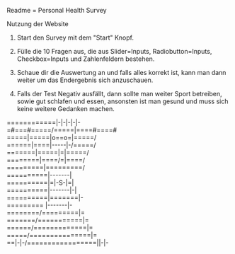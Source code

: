 Readme = Personal Health Survey

Nutzung der Website

1. Start den Survey mit dem "Start" Knopf.

2. Fülle die 10 Fragen aus, die aus Slider=Inputs, Radiobutton=Inputs, Checkbox=Inputs und Zahlenfeldern bestehen.

3. Schaue dir die Auswertung an und falls alles korrekt ist, kann man dann weiter um das Endergebnis sich anzuschauen.

4. Falls der Test Negativ ausfällt, dann sollte man weiter Sport betreiben, sowie gut schlafen und essen, ansonsten
    ist man gesund und muss sich keine weitere Gedanken machen.


============|-|-|-|-|-<br>
=#===#=====/=====|====#====#<br>
=====|=====|o==o=|=====/<br>
======|====|-----|-/=====/<br>
=======|=====|=|=====/<br>
========|====/=|====/<br>
=========|=========/<br>
==========|-------|<br>
==========|=|-S-|=|<br>
==========|-------|-|<br>
==========|=======|-<br>
========= |-------|-<br>
========/=========|=<br>
=======/===========|=<br>
======/=============|=<br>
=====/===============|=<br>
==|-|-/=================||-|-